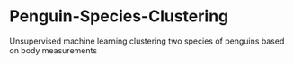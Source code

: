 # Penguin-Species-Clustering
Unsupervised machine learning clustering two species of penguins based on body measurements
